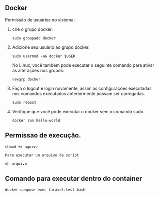 ## Docker

Permissão de usuários no sistema:

1. crie o grupo docker:

       sudo groupadd docker
2. Adicione seu usuário ao grupo docker.

       sudo usermod -aG docker $USER
      <p>No Linux, você também pode executar o seguinte comando para ativar as alterações nos grupos:</p>
        
       newgrp docker
3. Faça o logout e login novamente, assim as configurações executadas nos comandos executados anteriormente possam ser carregadas.
   
       sudo reboot
4. Verifique que você pode executar o  docker sem o comando sudo.

       docker run hello-world

## Permissao de execução.

    chmod +x aquivo 

    Para executar um arquivo de script

    sh arquivo
    
## Comando para executar dentro do container 
    docker-compose exec laravel.test bash  
